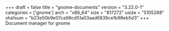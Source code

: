 +++
draft = false
title = "gnome-documents"
version = "3.22.0-1"
categories = ['gnome']
arch = "x86_64"
size = "817272"
usize = "5105268"
sha1sum = "b23e50b9e07ca98cd51a03aad6839ce1b98eb5d3"
+++
Document manager for gnome